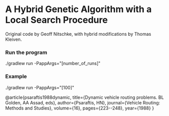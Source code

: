 # A Hybrid Genetic Algorithm with a Local Search Procedure
Original code by Geoff Nitschke, with hybrid modifications by Thomas Kleiven.

### Run the program
./gradlew run -PappArgs="[number_of_runs]"

### Example
./gradlew run -PappArgs="[100]"


@article{psaraftis1988dynamic,
  title={Dynamic vehicle routing problems. BL Golden, AA Assad, eds},
  author={Psaraftis, HN},
  journal={Vehicle Routing: Methods and Studies},
  volume={16},
  pages={223--248},
  year={1988}
}

